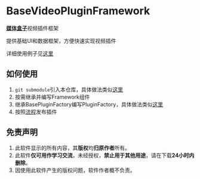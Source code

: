 # BaseVideoPluginFramework

[**媒体盒子**](https://github.com/RyensX/MediaBoxPlugin)视频插件框架

提供基础UI和数据框架，方便快速实现视频插件

详细使用例子见[这里](https://github.com/RyensX/CooingPlugin)

## 如何使用

1. ```git submodule```引入本仓库，具体做法类似[这里](https://github.com/RyensX/MediaBox/wiki/2.%E5%BC%80%E5%8F%91%E5%AE%9E%E4%BE%8B#1%E5%88%9D%E5%A7%8B%E5%8C%96%E5%B7%A5%E7%A8%8B)
2. 按需继承并编写Framework组件
3. 继承BasePluginFactory编写PluginFactory，具体做法类似[这里](https://github.com/RyensX/MediaBox/wiki/2.%E5%BC%80%E5%8F%91%E5%AE%9E%E4%BE%8B#2%E6%B3%A8%E5%86%8C%E6%8F%92%E4%BB%B6)
4. 按照[流程](https://github.com/RyensX/MediaBoxPluginRepository)发布插件

## 免责声明

1. 此软件显示的所有内容，其**版权**均**归原作者**所有。
2. 此软件**仅可用作学习交流**，未经授权，**禁止用于其他用途**，请在下载**24小时内删除**。
3. 因使用此软件产生的版权问题，软件作者概不负责。

